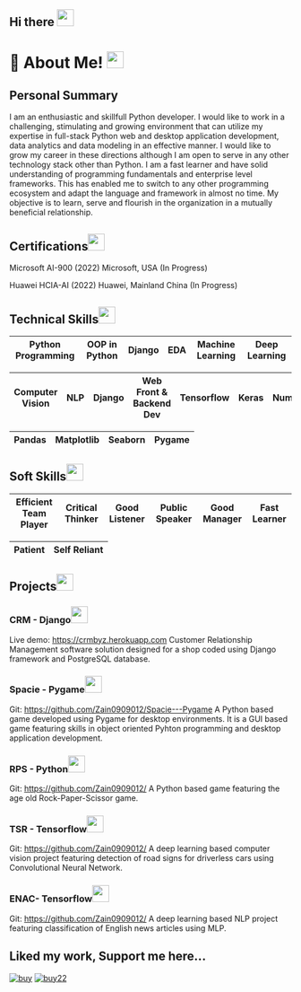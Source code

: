 ## Hi there <img src="https://user-images.githubusercontent.com/105768085/181962612-2ce31e3e-f26c-44d9-9076-8ff0109caef8.gif" width="30" height="30"/>


# 🤔 About Me! <img src="https://user-images.githubusercontent.com/105768085/181969127-a2e70700-3282-4b37-bf04-2ca4c93c931c.gif" width="30" height="30"/>


<!--
[1](https://user-images.githubusercontent.com/105768085/181969098-d4043f2b-77ee-4599-97cc-ec63657a4b5a.gif)
![about](https://user-images.githubusercontent.com/105768085/181969127-a2e70700-3282-4b37-bf04-2ca4c93c931c.gif)
![egg](https://user-images.githubusercontent.com/105768085/181968745-4c4576f2-5753-4eca-8c86-a93172528e79.gif)
![fire](https://user-images.githubusercontent.com/105768085/181968826-88ea8488-3dd7-4e92-8d68-c269412b4e5d.gif)
![blog](https://user-images.githubusercontent.com/105768085/181968876-3bd55f73-b0c5-4d6b-b6bd-23033410a13a.gif)
![last](https://user-images.githubusercontent.com/105768085/181968925-17c27347-4598-49b9-a8f2-9b9d59a703ac.gif)
![3](https://user-images.githubusercontent.com/105768085/181968980-b6dab605-3ea8-44c8-b054-a38ebe4ca998.gif)
![2](https://user-images.githubusercontent.com/105768085/181969029-2567e1c7-6978-4f2c-8964-fef8e1b9ed91.gif)
![p](https://user-images.githubusercontent.com/105768085/181987221-d7101b4f-c206-4cd3-a953-b4eeff8de414.png)
![b](https://user-images.githubusercontent.com/105768085/181987255-1f930eca-8dd7-49e5-ac83-53785a5da112.png)
![buy](https://user-images.githubusercontent.com/105768085/181990305-ffb25279-cc60-4275-ae5c-ea81b20f697a.png)

![buy2](https://user-images.githubusercontent.com/105768085/181992500-dbc7a858-4c12-45a6-90b4-831a2432e512.png)
![buy22](https://user-images.githubusercontent.com/105768085/181994380-eb21fb82-ac92-44c1-abe5-693a9a9ff268.png)


<img src="" width="30" height="30"/>
-->




## Personal Summary 
I am an enthusiastic and skillfull Python developer. I would like to work in a challenging, stimulating and growing environment that can utilize my expertise in full-stack Python web and desktop application development, data analytics and data modeling in an effective manner. I would like to grow my career in these directions although I am open to serve in any other technology stack other than Python. I am a fast learner and have solid understanding of programming fundamentals and enterprise level frameworks. This has enabled me to switch to any other programming ecosystem and adapt the language and framework in almost no time. My objective is to learn, serve and flourish in the organization in a mutually beneficial relationship.

## Certifications<img src="https://user-images.githubusercontent.com/105768085/181969098-d4043f2b-77ee-4599-97cc-ec63657a4b5a.gif" width="30" height="30"/>
Microsoft AI-900 (2022) 
Microsoft, USA (In Progress)

Huawei HCIA-AI (2022) 
Huawei, Mainland China (In Progress)


<!--
**Zain0909012/Zain0909012** is a ✨ _special_ ✨ repository because its `README.md` (this file) appears on your GitHub profile.

Here are some ideas to get you started:

- 🔭 I’m currently working on ...
- 🌱 I’m currently learning ...
- 👯 I’m looking to collaborate on ...
- 🤔 I’m looking for help with ...
- 💬 Ask me about ...
- 📫 How to reach me: ...
- 😄 Pronouns: ...

- ⚡ Fun fact: ...
-->
## Technical Skills<img src="https://user-images.githubusercontent.com/105768085/181968980-b6dab605-3ea8-44c8-b054-a38ebe4ca998.gif" width="30" height="30"/>


|Python Programming  |OOP in Python | Django |EDA |Machine Learning |Deep Learning
| ------------- | ------------- | ------------- | ------------- | ------------- | ------------- 

|Computer Vision   |NLP | Django |Web Front & Backend Dev | Tensorflow |Keras |Numpy 
| ------------- | ------------- | ------------- | ------------- | ------------- | ------------- | ------------- 

|Pandas |Matplotlib |Seaborn | Pygame
| ------------- | ------------- | ------------- | -------------


## Soft Skills<img src="https://user-images.githubusercontent.com/105768085/181968925-17c27347-4598-49b9-a8f2-9b9d59a703ac.gif" width="30" height="30"/>

|Efficient Team Player  |Critical Thinker |Good Listener |Public Speaker |Good Manager |Fast Learner
| ------------- | ------------- | ------------- | ------------- | ------------- | ------------- 

|Patient  |Self Reliant
| ------------- | -------------

## Projects<img src="https://user-images.githubusercontent.com/105768085/181968826-88ea8488-3dd7-4e92-8d68-c269412b4e5d.gif" width="30" height="30"/>
### CRM - Django<img src="https://user-images.githubusercontent.com/105768085/181968826-88ea8488-3dd7-4e92-8d68-c269412b4e5d.gif" width="30" height="30"/>
Live demo: https://crmbyz.herokuapp.com
Customer Relationship Management software solution designed for a shop coded using Django framework and PostgreSQL database.
### Spacie - Pygame<img src="https://user-images.githubusercontent.com/105768085/181968826-88ea8488-3dd7-4e92-8d68-c269412b4e5d.gif" width="30" height="30"/>
Git: https://github.com/Zain0909012/Spacie---Pygame
A Python based game developed using Pygame for desktop environments. It is a GUI based game featuring skills in object oriented Pyhton programming and desktop application development.
### RPS - Python<img src="https://user-images.githubusercontent.com/105768085/181968826-88ea8488-3dd7-4e92-8d68-c269412b4e5d.gif" width="30" height="30"/>
Git: https://github.com/Zain0909012/
A Python based game featuring the age old Rock-Paper-Scissor game.
### TSR - Tensorflow<img src="https://user-images.githubusercontent.com/105768085/181968826-88ea8488-3dd7-4e92-8d68-c269412b4e5d.gif" width="30" height="30"/>
Git: https://github.com/Zain0909012/
A deep learning based computer vision project featuring detection of road signs for driverless cars using Convolutional Neural Network.
### ENAC- Tensorflow<img src="https://user-images.githubusercontent.com/105768085/181968826-88ea8488-3dd7-4e92-8d68-c269412b4e5d.gif" width="30" height="30"/>
Git: https://github.com/Zain0909012/
A deep learning based NLP project featuring classification of English news articles using MLP.

## Liked my work, Support me here...
[![buy](https://user-images.githubusercontent.com/105768085/181990305-ffb25279-cc60-4275-ae5c-ea81b20f697a.png)](https://crmbyz.herokuapp.com)
[![buy22](https://user-images.githubusercontent.com/105768085/181994380-eb21fb82-ac92-44c1-abe5-693a9a9ff268.png)](https://crmbyz.herokuapp.com)


